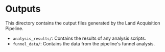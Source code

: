 # Outputs

This directory contains the output files generated by the Land Acquisition Pipeline.

- `analysis_results/`: Contains the results of any analysis scripts.
- `funnel_data/`: Contains the data from the pipeline's funnel analysis.
